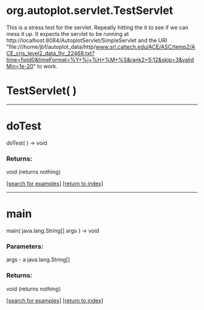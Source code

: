 # org.autoplot.servlet.TestServlet

This is a stress test for the servlet. Repeatly hitting the it to see if we can mess it up.
 It expects the servlet to be running at http://localhost:8084/AutoplotServlet/SimpleServlet and the
 URI "file:///home/jbf/autoplot_data/http/www.srl.caltech.edu/ACE/ASC/temp2/ACE_cris_level2_data_1hr_22468.txt?time=field0&timeFormat=%Y+%j+%H+%M+%S&rank2=5:12&skip=3&validMin=1e-20"
 to work.

# TestServlet( )


***
<a name="doTest"></a>
# doTest
doTest(  ) &rarr; void



### Returns:
void (returns nothing)


<a href="https://github.com/autoplot/dev/search?q=doTest&unscoped_q=doTest">[search for examples]</a>
<a href="https://github.com/autoplot/documentation/blob/master/javadoc/index-all.md">[return to index]</a>

***
<a name="main"></a>
# main
main( java.lang.String[] args ) &rarr; void



### Parameters:
args - a java.lang.String[]

### Returns:
void (returns nothing)


<a href="https://github.com/autoplot/dev/search?q=main&unscoped_q=main">[search for examples]</a>
<a href="https://github.com/autoplot/documentation/blob/master/javadoc/index-all.md">[return to index]</a>

